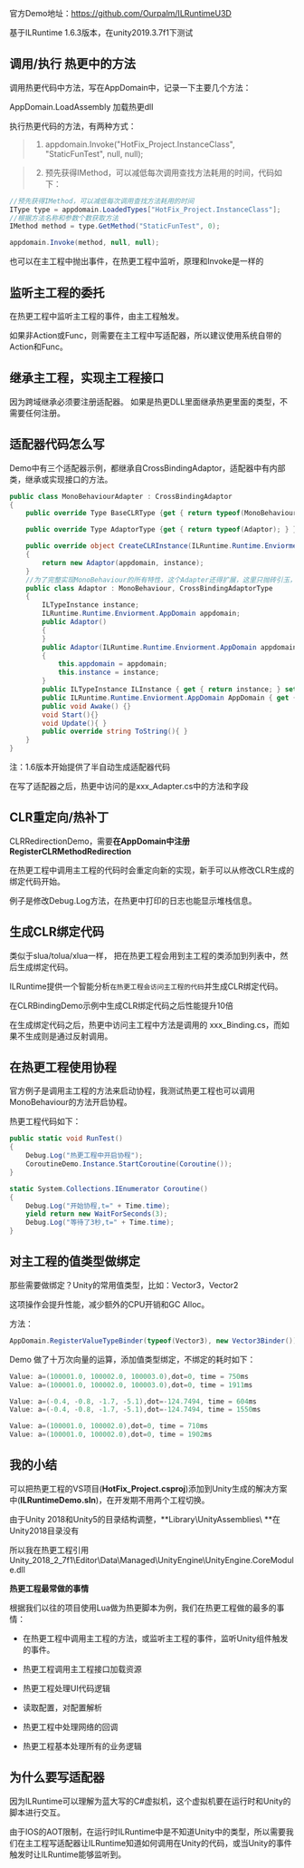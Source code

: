 官方Demo地址：https://github.com/Ourpalm/ILRuntimeU3D

基于ILRuntime 1.6.3版本，在unity2019.3.7f1下测试

## 调用/执行 热更中的方法

调用热更代码中方法，写在AppDomain中，记录一下主要几个方法：

AppDomain.LoadAssembly 加载热更dll

执行热更代码的方法，有两种方式：

> 1. appdomain.Invoke("HotFix_Project.InstanceClass", "StaticFunTest", null, null);

> 2. 预先获得IMethod，可以减低每次调用查找方法耗用的时间，代码如下：

```c#
//预先获得IMethod，可以减低每次调用查找方法耗用的时间
IType type = appdomain.LoadedTypes["HotFix_Project.InstanceClass"];
//根据方法名称和参数个数获取方法
IMethod method = type.GetMethod("StaticFunTest", 0);

appdomain.Invoke(method, null, null);
```

也可以在主工程中抛出事件，在热更工程中监听，原理和Invoke是一样的



## 监听主工程的委托

在热更工程中监听主工程的事件，由主工程触发。

如果非Action或Func，则需要在主工程中写适配器，所以建议使用系统自带的Action和Func。



## 继承主工程，实现主工程接口

因为跨域继承必须要注册适配器。 如果是热更DLL里面继承热更里面的类型，不需要任何注册。



## 适配器代码怎么写

Demo中有三个适配器示例，都继承自CrossBindingAdaptor，适配器中有内部类，继承或实现接口的方法。

```c#
public class MonoBehaviourAdapter : CrossBindingAdaptor
{
    public override Type BaseCLRType {get { return typeof(MonoBehaviour); } }

    public override Type AdaptorType {get { return typeof(Adaptor); } }

    public override object CreateCLRInstance(ILRuntime.Runtime.Enviorment.AppDomain appdomain, ILTypeInstance instance)
    {
        return new Adaptor(appdomain, instance);
    }
    //为了完整实现MonoBehaviour的所有特性，这个Adapter还得扩展，这里只抛砖引玉，只实现了最常用的Awake, Start和Update
    public class Adaptor : MonoBehaviour, CrossBindingAdaptorType
    {
        ILTypeInstance instance;
        ILRuntime.Runtime.Enviorment.AppDomain appdomain;
        public Adaptor()
        {
        }
        public Adaptor(ILRuntime.Runtime.Enviorment.AppDomain appdomain, ILTypeInstance instance)
        {
            this.appdomain = appdomain;
            this.instance = instance;
        }
        public ILTypeInstance ILInstance { get { return instance; } set { instance = value; } }
        public ILRuntime.Runtime.Enviorment.AppDomain AppDomain { get { return appdomain; } set { appdomain = value; } }
        public void Awake() {}
        void Start(){}
        void Update(){ }
        public override string ToString(){ }
    }
}
```

注：1.6版本开始提供了半自动生成适配器代码

在写了适配器之后，热更中访问的是xxx_Adapter.cs中的方法和字段



## CLR重定向/热补丁

CLRRedirectionDemo，需要**在AppDomain中注册 RegisterCLRMethodRedirection**

在热更工程中调用主工程的代码时会重定向新的实现，新手可以从修改CLR生成的绑定代码开始。

例子是修改Debug.Log方法，在热更中打印的日志也能显示堆栈信息。



## 生成CLR绑定代码

类似于slua/tolua/xlua一样， 把在热更工程会用到主工程的类添加到列表中，然后生成绑定代码。

ILRuntime提供一个智能分析`在热更工程会访问主工程的代码`并生成CLR绑定代码。

在CLRBindingDemo示例中生成CLR绑定代码之后性能提升10倍

在生成绑定代码之后，热更中访问主工程中方法是调用的 xxx_Binding.cs，而如果不生成则是通过反射调用。



## 在热更工程使用协程

官方例子是调用主工程的方法来启动协程，我测试热更工程也可以调用MonoBehaviour的方法开启协程。

热更工程代码如下：

```c#
public static void RunTest()
{
	Debug.Log("热更工程中开启协程");
	CoroutineDemo.Instance.StartCoroutine(Coroutine());
}

static System.Collections.IEnumerator Coroutine()
{
	Debug.Log("开始协程,t=" + Time.time);
	yield return new WaitForSeconds(3);
	Debug.Log("等待了3秒,t=" + Time.time);
}
```



## 对主工程的值类型做绑定

那些需要做绑定？Unity的常用值类型，比如：Vector3，Vector2

这项操作会提升性能，减少额外的CPU开销和GC Alloc。

方法：

```c#
AppDomain.RegisterValueTypeBinder(typeof(Vector3), new Vector3Binder());
```



Demo 做了十万次向量的运算，添加值类型绑定，不绑定的耗时如下：

```c#
Value: a=(100001.0, 100002.0, 100003.0),dot=0, time = 750ms
Value: a=(100001.0, 100002.0, 100003.0),dot=0, time = 1911ms

Value: a=(-0.4, -0.8, -1.7, -5.1),dot=-124.7494, time = 604ms
Value: a=(-0.4, -0.8, -1.7, -5.1),dot=-124.7494, time = 1550ms

Value: a=(100001.0, 100002.0),dot=0, time = 710ms
Value: a=(100001.0, 100002.0),dot=0, time = 1902ms
```



## 我的小结

可以把热更工程的VS项目(**HotFix_Project.csproj**)添加到Unity生成的解决方案中(**ILRuntimeDemo.sln**)，在开发期不用两个工程切换。

由于Unity 2018和Unity5的目录结构调整，**Library\UnityAssemblies\ **在Unity2018目录没有 

所以我在热更工程引用 Unity_2018_2_7f1\Editor\Data\Managed\UnityEngine\UnityEngine.CoreModule.dll



**热更工程最常做的事情**

根据我们以往的项目使用Lua做为热更脚本为例，我们在热更工程做的最多的事情：

- 在热更工程中调用主工程的方法，或监听主工程的事件，监听Unity组件触发的事件。

- 热更工程调用主工程接口加载资源

- 热更工程处理UI代码逻辑

- 读取配置，对配置解析

- 热更工程中处理网络的回调

- 热更工程基本处理所有的业务逻辑

## 为什么要写适配器

因为ILRuntime可以理解为蓝大写的C#虚拟机，这个虚拟机要在运行时和Unity的脚本进行交互。

由于IOS的AOT限制，在运行时ILRuntime中是不知道Unity中的类型，所以需要我们在主工程写适配器让ILRuntime知道如何调用在Unity的代码，或当Unity的事件触发时让ILRuntime能够监听到。
